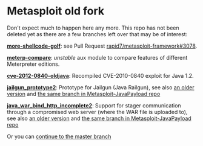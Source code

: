 Metasploit old fork
===================


Don't expect much to happen here any more. This repo has not been deleted yet as there are a few branches left over that may be of interest:

**[more-shellcode-golf](https://github.com/schierlm/metasploit-framework/tree/more-shellcode-golf)**: see Pull Request [rapid7/metasploit-framework#3078](https://github.com/rapid7/metasploit-framework/pull/3078).

**[meterp-compare](https://github.com/schierlm/metasploit-framework/tree/meterp_compare)**: *unstable* aux module to compare features of different Meterpreter editions.
 
**[cve-2012-0840-oldjava](https://github.com/schierlm/metasploit-framework/tree/cve-2012-0840-oldjava)**: Recompiled CVE-2010-0840 exploit for Java 1.2.

**[jailgun_prototype2](https://github.com/schierlm/metasploit-framework/tree/jailgun_prototype2)**: Prototype for Jailgun (Java Railgun), see also [an older version](https://github.com/schierlm/metasploit-framework/tree/jailgun_prototype) and [the same branch in Metasploit-JavaPayload repo](https://github.com/schierlm/metasploit-javapayload/tree/jailgun_prototype2)

**[java_war_bind_http_incomplete2](https://github.com/schierlm/metasploit-framework/tree/java_war_bind_http_incomplete2)**: Support for stager communication through a compromised web server (where the WAR file is uploaded to), see also [an older version](https://github.com/schierlm/metasploit-framework/tree/java_war_bind_http_incomplete) and [the same branch in Metasploit-JavaPayload repo](https://github.com/schierlm/metasploit-javapayload/tree/java_war_bind_http_incomplete2)



Or you can [continue to the master branch](https://github.com/schierlm/metasploit-framework/tree/master)
